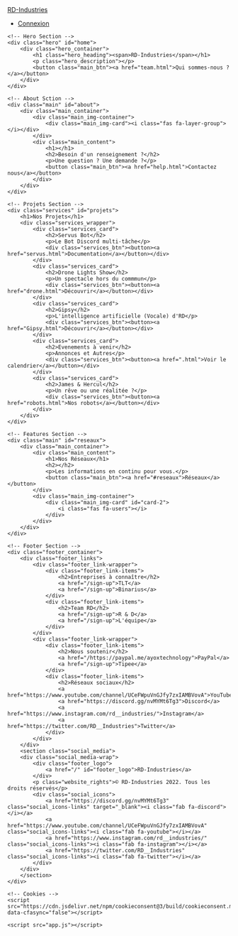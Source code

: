 <!DOCTYPE html>
<html lang="fr">
<head>
    <meta charset="UTF-8">
    <meta name="viewport" content="width=device-width, initial-scale=1.0">
    <title>RD-Industries</title>
    <style>
        @import url('https://fonts.googleapis.com/css2?family=Jura&display=swap');
    </style>
    <link rel="stylesheet" href="index.css">
    <script src="https://kit.fontawesome.com/2befaa3d1b.js" crossorigin="anonymous"></script>
    <link rel="stylesheet" type="text/css" href="https://cdn.jsdelivr.net/npm/cookieconsent@3/build/cookieconsent.min.css" />
    <link rel="icon" type="image/svg" sizes="32x32" href="logo_rd.svg">
</head>
<body>
    <!-- Navbar Section-->
    <nav class="navbar">
        <div class="navbar_container">
            <a href="#home" id="navbar_logo">RD-Industries</a>
            <div class="navbar_toggle" id="mobile-menu">
                <span class="bar"></span>
                <span class="bar"></span>
                <span class="bar"></span>
            </div>
            <ul class="navbar_menu">
                </li>
                <li class="navbar_item">
                    <a href="connexion.html" class="navbar_links" id="Connexion-page">Connexion</a>
                <!--</li>
                <li class="navbar_btn">
                    <a href="#sign-up" class="button" id="signup">Se connecter</a>
                </li>-->
            </ul>
        </div>
    </nav>

    <!-- Hero Section -->
    <div class="hero" id="home">
        <div class="hero_container">
            <h1 class="hero_heading"><span>RD-Industries</span></h1>
            <p class="hero_description"></p>
            <button class="main_btn"><a href="team.html">Qui sommes-nous ?</a></button>
        </div>
    </div>

    <!-- About Sction -->
    <div class="main" id="about">
        <div class="main_container">
            <div class="main_img-container">
                <div class="main_img-card"><i class="fas fa-layer-group"></i></div>
            </div>
            <div class="main_content">
                <h1></h1>
                <h2>Besoin d'un renseignement ?</h2>
                <p>Une question ? Une demande ?</p>
                <button class="main_btn"><a href="help.html">Contactez nous</a></button>
            </div>
        </div>
    </div>

    <!-- Projets Section -->
    <div class="services" id="projets">
        <h1>Nos Projets</h1>
        <div class="services_wrapper">
            <div class="services_card">
                <h2>Servus Bot</h2>
                <p>Le Bot Discord multi-tâche</p>
                <div class="services_btn"><button><a href="servus.html">Documentation</a></button></div>
            </div>
            <div class="services_card">
                <h2>Drone Lights Show</h2>
                <p>Un spectacle hors du commmun</p>
                <div class="services_btn"><button><a href="drone.html">Découvrir</a></button></div>
            </div>
            <div class="services_card">
                <h2>Gipsy</h2>
                <p>L'intelligence artificielle (Vocale) d'RD</p>
                <div class="services_btn"><button><a href="Gipsy.html">Découvrir</a></button></div>
            </div>
            <div class="services_card">
                <h2>Evenements à venir</h2>
                <p>Annonces et Autres</p>
                <div class="services_btn"><button><a href=".html">Voir le calendrier</a></button></div>
            </div>
            <div class="services_card">
                <h2>James & Hercul</h2>
                <p>Un rêve ou une réalitée ?</p>
                <div class="services_btn"><button><a href="robots.html">Nos robots</a></button></div>
            </div>
        </div>
    </div>

    <!-- Features Section -->
    <div class="main" id="reseaux">
        <div class="main_container">
            <div class="main_content">
                <h1>Nos Réseaux</h1>
                <h2></h2>
                <p>Les informations en continu pour vous.</p>
                <button class="main_btn"><a href="#reseaux">Réseaux</a></button>
            </div>
            <div class="main_img-container">
                <div class="main_img-card" id="card-2">
                    <i class="fas fa-users"></i>
                </div>
            </div>
        </div>
    </div>

    <!-- Footer Section -->
    <div class="footer_container">     
        <div class="footer_links">
            <div class="footer_link-wrapper">
                <div class="footer_link-items">
                    <h2>Entreprises à connaître</h2>
                    <a href="/sign-up">TLT</a>
                    <a href="/sign-up">Binarius</a>
                </div>
                <div class="footer_link-items">
                    <h2>Team RD</h2>
                    <a href="/sign-up">R & D</a>
                    <a href="/sign-up">L'équipe</a>
                </div>
            </div>
            <div class="footer_link-wrapper">
                <div class="footer_link-items">
                    <h2>Nous soutenir</h2>
                    <a href="/https://paypal.me/ayoxtechnology">PayPal</a>
                    <a href="/sign-up">Tipee</a>
                </div>
                <div class="footer_link-items">
                    <h2>Réseaux sociaux</h2>
                    <a href="https://www.youtube.com/channel/UCeFWpuVnGJfy7zxIAMBVovA">YouTube</a>
                    <a href="https://discord.gg/nvMYMt6Tg3">Discord</a>
                    <a href="https://www.instagram.com/rd__industries/">Instagram</a>
                    <a href="https://twitter.com/RD__Industries">Twitter</a>
                </div>
            </div>
        </div>
        <section class="social_media">
        <div class="social_media-wrap">
            <div class="footer_logo">
                <a href="/" id="footer_logo">RD-Industries</a>
            </div>
            <p class="website_rights">© RD-Industries 2022. Tous les droits réservés</p>
            <div class="social_icons">
                <a href="https://discord.gg/nvMYMt6Tg3" class="social_icons-links" target="_blank"><i class="fab fa-discord"></i></a>
                <a href="https://www.youtube.com/channel/UCeFWpuVnGJfy7zxIAMBVovA" class="social_icons-links"><i class="fab fa-youtube"></i></a>
                <a href="https://www.instagram.com/rd__industries/" class="social_icons-links"><i class="fab fa-instagram"></i></a>
                <a href="https://twitter.com/RD__Industries" class="social_icons-links"><i class="fab fa-twitter"></i></a>
            </div>
        </div>
        </section>
    </div>

    <!-- Cookies -->
    <script src="https://cdn.jsdelivr.net/npm/cookieconsent@3/build/cookieconsent.min.js" data-cfasync="false"></script>
<script>
window.cookieconsent.initialise({
  "palette": {
    "popup": {
      "background": "#000000"
    },
    "button": {
      "background": "#02b360"
    }
  },
  "theme": "classic",
  "position": "bottom-left",
  "content": {
    "message": "Ce site utilise des cookies pour vous garantir la meilleure expérience possible.",
    "dismiss": "Autoriser les cookies",
    "deny": "Refuser",
    "link": "Voir plus"
  }
});
</script>

    <script src="app.js"></script>
</body>
</html>
